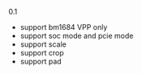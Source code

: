 
0.1
- support bm1684 VPP only
- support soc mode and pcie mode
- support scale
- support crop
- support pad

